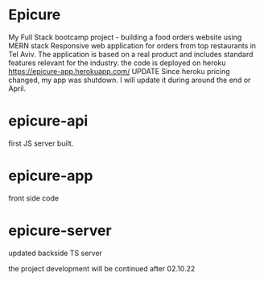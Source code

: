 # Epicure
  My Full Stack bootcamp project - building a food orders website using MERN stack
  Responsive web application for orders from top restaurants in Tel Aviv. 
  The application is based on a real product and includes standard features relevant for the industry.
  the code is deployed on heroku
  https://epicure-app.herokuapp.com/
  UPDATE
  Since heroku pricing changed, my app was shutdown. I will update it during around the end or April. 

# epicure-api 
 first JS server built.
# epicure-app
 front side code
# epicure-server
updated backside TS server 


the project development will be continued after 02.10.22

